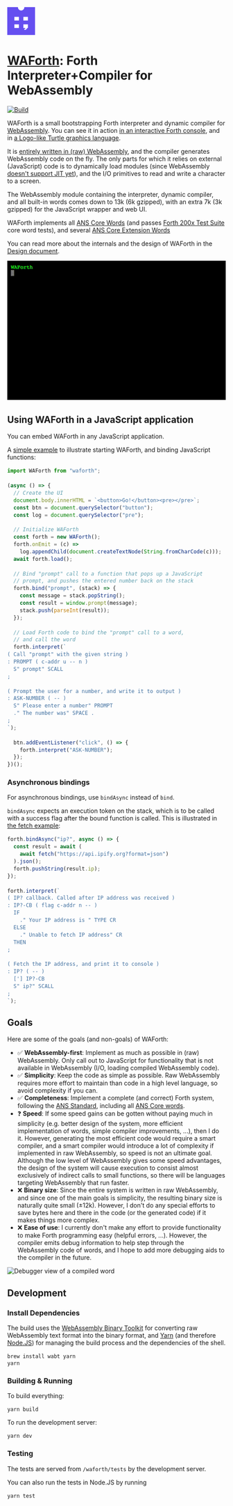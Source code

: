 <img src="./doc/logo.svg" height="64">

# [WAForth](https://mko.re/waforth): Forth Interpreter+Compiler for WebAssembly

[![Build](https://github.com/remko/waforth/actions/workflows/build.yml/badge.svg)](https://github.com/remko/waforth/actions/workflows/build.yml)


WAForth is a small bootstrapping Forth interpreter and dynamic compiler for
[WebAssembly](https://webassembly.org). You can see it in action
[in an interactive Forth console](https://mko.re/waforth/), and in [a Logo-like Turtle graphics language](https://mko.re/thurtle/).

It is [entirely written in (raw)
WebAssembly](https://github.com/remko/waforth/blob/master/src/waforth.wat), and
the compiler generates WebAssembly code on the fly. The only parts for which it
relies on external (JavaScript) code is to dynamically load modules (since
WebAssembly [doesn't support JIT
yet](https://webassembly.org/docs/future-features/#platform-independent-just-in-time-jit-compilation)),
and the I/O primitives to read and write a character to a screen.

The WebAssembly module containing the interpreter, dynamic compiler, and 
all built-in words comes down to 13k (6k gzipped), with an extra 7k (3k gzipped) for the JavaScript wrapper and web UI.

WAForth implements all [ANS Core
Words](http://lars.nocrew.org/dpans/dpans6.htm#6.1) (and passes
[Forth 200x Test Suite](https://forth-standard.org/standard/testsuite)
core word tests), and several [ANS Core Extension Words](http://lars.nocrew.org/dpans/dpans6.htm#6.2)

You can read more about the internals and the design of WAForth in the [Design
document](doc/Design.md).


![WAForth Console](doc/console.gif "WAForth Console")


## Using WAForth in a JavaScript application

You can embed WAForth in any JavaScript application. 

A [simple example](https://github.com/remko/waforth/blob/master/src/web/examples/prompt/prompt.ts) to illustrate starting WAForth, and binding JavaScript functions:

```typescript
import WAForth from "waforth";

(async () => {
  // Create the UI
  document.body.innerHTML = `<button>Go!</button><pre></pre>`;
  const btn = document.querySelector("button");
  const log = document.querySelector("pre");

  // Initialize WAForth
  const forth = new WAForth();
  forth.onEmit = (c) =>
    log.appendChild(document.createTextNode(String.fromCharCode(c)));
  await forth.load();

  // Bind "prompt" call to a function that pops up a JavaScript 
  // prompt, and pushes the entered number back on the stack
  forth.bind("prompt", (stack) => {
    const message = stack.popString();
    const result = window.prompt(message);
    stack.push(parseInt(result));
  });

  // Load Forth code to bind the "prompt" call to a word, 
  // and call the word
  forth.interpret(`
( Call "prompt" with the given string )
: PROMPT ( c-addr u -- n )
  S" prompt" SCALL 
;

( Prompt the user for a number, and write it to output )
: ASK-NUMBER ( -- )
  S" Please enter a number" PROMPT
  ." The number was" SPACE .
;
`);

  btn.addEventListener("click", () => {
    forth.interpret("ASK-NUMBER");
  });
})();
```

### Asynchronous bindings

For asynchronous bindings, use `bindAsync` instead of `bind`.

`bindAsync` expects an execution token on the stack, which is
to be called with a success flag after the bound function is called. This is illustrated in [the fetch example](https://github.com/remko/waforth/blob/master/src/web/examples/fetch/fetch.ts):

```typescript
forth.bindAsync("ip?", async () => {
  const result = await (
    await fetch("https://api.ipify.org?format=json")
  ).json();
  forth.pushString(result.ip);
});

forth.interpret(`
( IP? callback. Called after IP address was received )
: IP?-CB ( flag c-addr n -- )
  IF 
    ." Your IP address is " TYPE CR
  ELSE
    ." Unable to fetch IP address" CR
  THEN
;

( Fetch the IP address, and print it to console )
: IP? ( -- )
  ['] IP?-CB
  S" ip?" SCALL 
;
`);
```

## Goals

Here are some of the goals (and non-goals) of WAForth:

- ✅ **WebAssembly-first**: Implement as much as possible in (raw) WebAssembly. Only call out to JavaScript for functionality that is not available in WebAssembly (I/O, loading compiled WebAssembly code).
- ✅ **Simplicity**: Keep the code as simple as possible. Raw WebAssembly requires more effort to maintain than code in a high level language, so avoid complexity if you can.
- ✅ **Completeness**: Implement a complete (and correct) Forth system, following the [ANS Standard](http://lars.nocrew.org/dpans/dpans.htm), including all [ANS Core words](http://lars.nocrew.org/dpans/dpans6.htm#6.1).
- ❓ **Speed**: If some speed gains can be gotten without paying much in simplicity (e.g. better design of the system, more efficient implementation of words, simple compiler improvements, ...), then I do it. However, generating the most efficient code would require a smart compiler, and a smart compiler would introduce a lot of complexity if implemented in raw WebAssembly, so speed is not an ultimate goal. Although the low level of WebAssembly gives some speed advantages, the design of the system will cause execution to consist almost exclusively of indirect calls to small functions, so there will be languages targeting WebAssembly that run faster.
- ❌ **Binary size**: Since the entire system is written in raw WebAssembly, and since one of the main goals is simplicity, the resulting binary size is naturally quite small (±12k). However, I don't do any special efforts to save bytes here and there in the code (or the generated code) if it makes things more complex.
- ❌ **Ease of use**: I currently don't make any effort to provide functionality to make Forth programming easy (helpful errors, ...). However, the compiler emits debug information to help step through the WebAssembly code of words, and I hope to add more debugging aids to the compiler in the future.

![Debugger view of a compiled
word](doc/debugger.png "Debugger view of a
compiled word")

## Development

### Install Dependencies

The build uses the [WebAssembly Binary
Toolkit](https://github.com/WebAssembly/wabt) for converting raw WebAssembly
text format into the binary format, and [Yarn](https://yarnpkg.com) (and therefore
[Node.JS](https://nodejs.org/en/)) for
managing the build process and the dependencies of the shell.

    brew install wabt yarn
    yarn


### Building & Running

To build everything:
    
    yarn build

To run the development server:

    yarn dev

### Testing

The tests are served from `/waforth/tests` by the development server.

You can also run the tests in Node.JS by running

    yarn test
